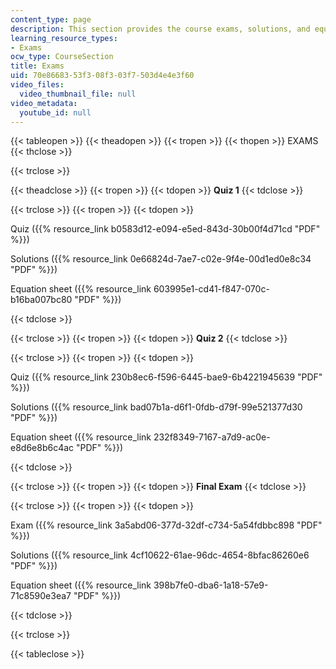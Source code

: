 ```yaml
---
content_type: page
description: This section provides the course exams, solutions, and equation sheets.
learning_resource_types:
- Exams
ocw_type: CourseSection
title: Exams
uid: 70e86683-53f3-08f3-03f7-503d4e4e3f60
video_files:
  video_thumbnail_file: null
video_metadata:
  youtube_id: null
---
```


{{< tableopen >}}
{{< theadopen >}}
{{< tropen >}}
{{< thopen >}}
EXAMS
{{< thclose >}}

{{< trclose >}}

{{< theadclose >}}
{{< tropen >}}
{{< tdopen >}}
**Quiz 1**
{{< tdclose >}}

{{< trclose >}}
{{< tropen >}}
{{< tdopen >}}


Quiz ({{% resource_link b0583d12-e094-e5ed-843d-30b00f4d71cd "PDF" %}})

Solutions ({{% resource_link 0e66824d-7ae7-c02e-9f4e-00d1ed0e8c34 "PDF" %}})

Equation sheet ({{% resource_link 603995e1-cd41-f847-070c-b16ba007bc80 "PDF" %}})


{{< tdclose >}}

{{< trclose >}}
{{< tropen >}}
{{< tdopen >}}
**Quiz 2**
{{< tdclose >}}

{{< trclose >}}
{{< tropen >}}
{{< tdopen >}}


Quiz ({{% resource_link 230b8ec6-f596-6445-bae9-6b4221945639 "PDF" %}})

Solutions ({{% resource_link bad07b1a-d6f1-0fdb-d79f-99e521377d30 "PDF" %}})

Equation sheet ({{% resource_link 232f8349-7167-a7d9-ac0e-e8d6e8b6c4ac "PDF" %}})


{{< tdclose >}}

{{< trclose >}}
{{< tropen >}}
{{< tdopen >}}
**Final Exam**
{{< tdclose >}}

{{< trclose >}}
{{< tropen >}}
{{< tdopen >}}


Exam ({{% resource_link 3a5abd06-377d-32df-c734-5a54fdbbc898 "PDF" %}})

Solutions ({{% resource_link 4cf10622-61ae-96dc-4654-8bfac86260e6 "PDF" %}})

Equation sheet ({{% resource_link 398b7fe0-dba6-1a18-57e9-71c8590e3ea7 "PDF" %}})


{{< tdclose >}}

{{< trclose >}}

{{< tableclose >}}